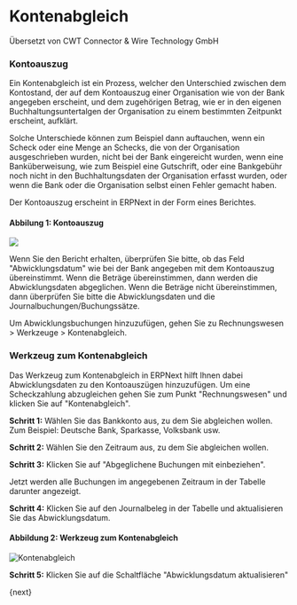 # Kontenabgleich

<span class="text-muted contributed-by">Übersetzt von CWT Connector & Wire Technology GmbH</span> 

### Kontoauszug

Ein Kontenabgleich ist ein Prozess, welcher den Unterschied zwischen dem Kontostand, der auf dem Kontoauszug einer Organisation wie von der Bank angegeben erscheint, und dem zugehörigen Betrag, wie er in den eigenen Buchhaltungsuntertalgen der Organisation zu einem bestimmten Zeitpunkt erscheint, aufklärt.

Solche Unterschiede können zum Beispiel dann auftauchen, wenn ein Scheck oder eine Menge an Schecks, die von der Organisation ausgeschrieben wurden, nicht bei der Bank eingereicht wurden, wenn eine Banküberweisung, wie zum Beispiel eine Gutschrift, oder eine Bankgebühr noch nicht in den Buchhaltungsdaten der Organisation erfasst wurden, oder wenn die Bank oder die Organisation selbst einen Fehler gemacht haben.

Der Kontoauszug erscheint in ERPNext in der Form eines Berichtes.

#### Abbilung 1: Kontoauszug

![]({{docs_base_url}}/assets/old_images/erpnext/bank-reconciliation-2.png) 

Wenn Sie den Bericht erhalten, überprüfen Sie bitte, ob das Feld "Abwicklungsdatum" wie bei der Bank angegeben mit dem Kontoauszug übereinstimmt. Wenn die Beträge übereinstimmen, dann werden die Abwicklungsdaten abgeglichen. Wenn die Beträge nicht übereinstimmen, dann überprüfen Sie bitte die Abwicklungsdaten und die Journalbuchungen/Buchungssätze.

Um Abwicklungsbuchungen hinzuzufügen, gehen Sie zu Rechnungswesen > Werkzeuge > Kontenabgleich.

### Werkzeug zum Kontenabgleich

Das Werkzeug zum Kontenabgleich in ERPNext hilft Ihnen dabei Abwicklungsdaten zu den Kontoauszügen hinzuzufügen. Um eine Scheckzahlung abzugleichen gehen Sie zum Punkt "Rechnungswesen" und klicken Sie auf "Kontenabgleich".

**Schritt 1:** Wählen Sie das Bankkonto aus, zu dem Sie abgleichen wollen. Zum Beispiel: Deutsche Bank, Sparkasse, Volksbank usw.

**Schritt 2:** Wählen Sie den Zeitraum aus, zu dem Sie abgleichen wollen.

**Schritt 3:** Klicken Sie auf "Abgeglichene Buchungen mit einbeziehen".

Jetzt werden alle Buchungen im angegebenen Zeitraum in der Tabelle darunter angezeigt.

**Schritt 4:** Klicken Sie auf den Journalbeleg in der Tabelle und aktualisieren Sie das Abwicklungsdatum.

#### Abbildung 2: Werkzeug zum Kontenabgleich

<img class="screenshot" alt="Kontenabgleich" src="{{docs_base_url}}/assets/img/accounts/bank-reconciliation.png">

**Schritt 5:** Klicken Sie auf die Schaltfläche "Abwicklungsdatum aktualisieren"

{next}
